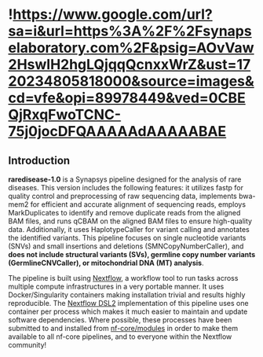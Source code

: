 # !https://www.google.com/url?sa=i&url=https%3A%2F%2Fsynapselaboratory.com%2F&psig=AOvVaw2HswlH2hgLQjqqQcnxxWrZ&ust=1720234805818000&source=images&cd=vfe&opi=89978449&ved=0CBEQjRxqFwoTCNC-75j0jocDFQAAAAAdAAAAABAE

## Introduction

**raredisease-1.0** is a Synapsys pipeline designed for the analysis of rare diseases. This version includes the following features: it utilizes fastp for quality control and preprocessing of raw sequencing data, implements bwa-mem2 for efficient and accurate alignment of sequencing reads, employs MarkDuplicates to identify and remove duplicate reads from the aligned BAM files, and runs qCBAM on the aligned BAM files to ensure high-quality data. Additionally, it uses HaplotypeCaller for variant calling and annotates the identified variants. This pipeline focuses on single nucleotide variants (SNVs) and small insertions and deletions (SMNCopyNumberCaller), and **does not include structural variants (SVs), germline copy number variants (GermlineCNVCaller), or mitochondrial DNA (MT) analysis**.

The pipeline is built using [Nextflow](https://www.nextflow.io), a workflow tool to run tasks across multiple compute infrastructures in a very portable manner. It uses Docker/Singularity containers making installation trivial and results highly reproducible. The [Nextflow DSL2](https://www.nextflow.io/docs/latest/dsl2.html) implementation of this pipeline uses one container per process which makes it much easier to maintain and update software dependencies. Where possible, these processes have been submitted to and installed from [nf-core/modules](https://github.com/nf-core/modules) in order to make them available to all nf-core pipelines, and to everyone within the Nextflow community!
